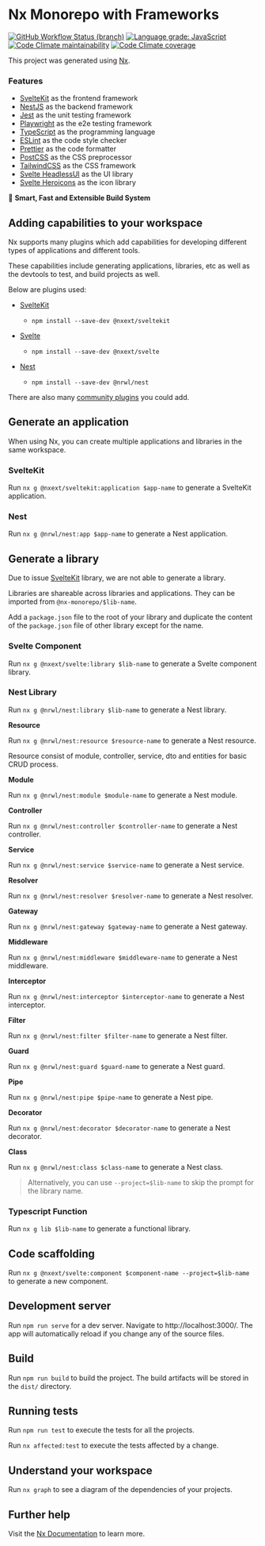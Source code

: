 # Nx Monorepo with Frameworks

[![GitHub Workflow Status (branch)](https://img.shields.io/github/workflow/status/eXodes/nx-monorepo/CI/main)](https://github.com/eXodes/nx-monorepo/actions)
[![Language grade: JavaScript](https://img.shields.io/lgtm/grade/javascript/g/eXodes/nx-monorepo.svg)](https://lgtm.com/projects/g/eXodes/nx-monorepo/context:javascript)
[![Code Climate maintainability](https://img.shields.io/codeclimate/maintainability/eXodes/nx-monorepo)](https://codeclimate.com/github/eXodes/nx-monorepo)
[![Code Climate coverage](https://img.shields.io/codeclimate/coverage/eXodes/nx-monorepo)
](https://codeclimate.com/github/eXodes/nx-monorepo)

This project was generated using [Nx](https://nx.dev).

### Features

- [SvelteKit](https://kit.svelte.dev) as the frontend framework
- [NestJS](https://nestjs.com) as the backend framework
- [Jest](https://jestjs.io) as the unit testing framework
- [Playwright](https://www.playwright.io) as the e2e testing framework
- [TypeScript](https://www.typescriptlang.org) as the programming language
- [ESLint](https://eslint.org) as the code style checker
- [Prettier](https://prettier.io) as the code formatter
- [PostCSS](https://postcss.org) as the CSS preprocessor
- [TailwindCSS](https://tailwindcss.com) as the CSS framework
- [Svelte HeadlessUI](https://github.com/rgossiaux/svelte-headlessui) as the UI library
- [Svelte Heroicons](https://github.com/JustinVoitel/svelte-hero-icons) as the icon library

🔎 **Smart, Fast and Extensible Build System**

## Adding capabilities to your workspace

Nx supports many plugins which add capabilities for developing different types of applications and different tools.

These capabilities include generating applications, libraries, etc as well as the devtools to test, and build projects as well.

Below are plugins used:

- [SvelteKit](https://kit.svelte.dev)

  - `npm install --save-dev @nxext/sveltekit`

- [Svelte](https://svelte.dev)

  - `npm install --save-dev @nxext/svelte`

- [Nest](https://nestjs.com)

  - `npm install --save-dev @nrwl/nest`

There are also many [community plugins](https://nx.dev/community) you could add.

## Generate an application

When using Nx, you can create multiple applications and libraries in the same workspace.

### SvelteKit

Run `nx g @nxext/sveltekit:application $app-name` to generate a SvelteKit application.

### Nest

Run `nx g @nrwl/nest:app $app-name` to generate a Nest application.

## Generate a library

Due to issue [SvelteKit](https://github.com/sveltejs/kit/issues/2973) library, we are not able to generate a library.

Libraries are shareable across libraries and applications. They can be imported from `@nx-monorepo/$lib-name`.

Add a `package.json` file to the root of your library and duplicate the content of the `package.json` file of other library except for the name.

### Svelte Component

Run `nx g @nxext/svelte:library $lib-name` to generate a Svelte component library.

### Nest Library

Run `nx g @nrwl/nest:library $lib-name` to generate a Nest library.

**Resource**

Run `nx g @nrwl/nest:resource $resource-name` to generate a Nest resource.

Resource consist of module, controller, service, dto and entities for basic CRUD process.

**Module**

Run `nx g @nrwl/nest:module $module-name` to generate a Nest module.

**Controller**

Run `nx g @nrwl/nest:controller $controller-name` to generate a Nest controller.

**Service**

Run `nx g @nrwl/nest:service $service-name` to generate a Nest service.

**Resolver**

Run `nx g @nrwl/nest:resolver $resolver-name` to generate a Nest resolver.

**Gateway**

Run `nx g @nrwl/nest:gateway $gateway-name` to generate a Nest gateway.

**Middleware**

Run `nx g @nrwl/nest:middleware $middleware-name` to generate a Nest middleware.

**Interceptor**

Run `nx g @nrwl/nest:interceptor $interceptor-name` to generate a Nest interceptor.

**Filter**

Run `nx g @nrwl/nest:filter $filter-name` to generate a Nest filter.

**Guard**

Run `nx g @nrwl/nest:guard $guard-name` to generate a Nest guard.

**Pipe**

Run `nx g @nrwl/nest:pipe $pipe-name` to generate a Nest pipe.

**Decorator**

Run `nx g @nrwl/nest:decorator $decorator-name` to generate a Nest decorator.

**Class**

Run `nx g @nrwl/nest:class $class-name` to generate a Nest class.

> Alternatively, you can use `--project=$lib-name` to skip the prompt for the library name.

### Typescript Function

Run `nx g lib $lib-name` to generate a functional library.

## Code scaffolding

Run `nx g @nxext/svelte:component $component-name --project=$lib-name` to generate a new component.

## Development server

Run `npm run serve` for a dev server. Navigate to http://localhost:3000/. The app will automatically reload if you change any of the source files.

## Build

Run `npm run build` to build the project. The build artifacts will be stored in the `dist/` directory.

## Running tests

Run `npm run test` to execute the tests for all the projects.

Run `nx affected:test` to execute the tests affected by a change.

## Understand your workspace

Run `nx graph` to see a diagram of the dependencies of your projects.

## Further help

Visit the [Nx Documentation](https://nx.dev) to learn more.
